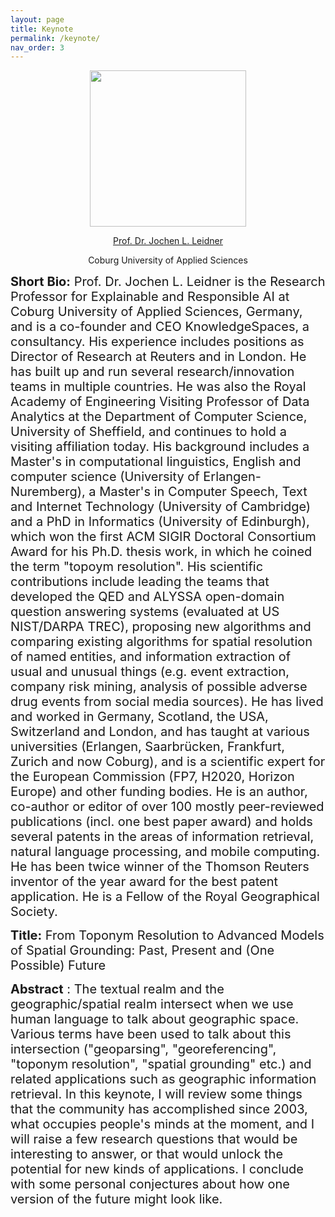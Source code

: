 ```yaml
---
layout: page
title: Keynote
permalink: /keynote/
nav_order: 3
---
```


<p align="center">
<a>
 <img src="{{site.baseurl}}/figure/dr-jochen-l-leidner.png"   height="250" ></a>
</p>

 <p align="center">
<a href="https://www.hs-coburg.de/en/personen/prof-dr-jochen-leidner/">
 Prof. Dr. Jochen L. Leidner </a>
</p>
  
 <p align="center">
 Coburg University of Applied Sciences
</p>

<span style="font-size:20px;"> <strong> Short Bio:</strong>   Prof. Dr. Jochen L. Leidner is the Research Professor for Explainable and Responsible AI at Coburg University of Applied Sciences, Germany, and is a co-founder and CEO KnowledgeSpaces, a consultancy. His experience includes positions as Director of Research at Reuters and in London. He has built up and run several research/innovation teams in multiple countries. He was also the Royal Academy of Engineering Visiting Professor of Data Analytics at the Department of Computer Science, University of Sheffield, and continues to hold a visiting affiliation today. His background includes a Master's in computational linguistics, English and computer science (University of Erlangen-Nuremberg), a Master's in Computer Speech, Text and Internet Technology (University of Cambridge) and a PhD in Informatics (University of Edinburgh), which won the first ACM SIGIR Doctoral Consortium Award for his Ph.D. thesis work, in which he coined the term "topoym resolution". His scientific contributions include leading the teams that developed the QED and ALYSSA open-domain question answering systems (evaluated at US NIST/DARPA TREC), proposing new algorithms and comparing existing algorithms for spatial resolution of named entities, and information extraction of usual and unusual things (e.g. event extraction, company risk mining, analysis of possible adverse drug events from social media sources).  He has lived and worked in Germany, Scotland, the USA, Switzerland and London, and has taught at various universities (Erlangen, Saarbrücken, Frankfurt, Zurich and now Coburg), and is a scientific expert for the European Commission (FP7, H2020, Horizon Europe) and other funding bodies. He is an author, co-author or editor of over 100 mostly peer-reviewed publications (incl. one best paper award) and holds several patents in the areas of information retrieval, natural language processing, and mobile computing. He has been twice winner of the Thomson Reuters inventor of the year award for the best patent application. He is a Fellow of the Royal Geographical Society.


<span style="font-size:20px;"> <strong> Title:</strong> From Toponym Resolution to Advanced Models of Spatial Grounding: Past, Present and (One Possible) Future

<span style="font-size:20px;"> <strong> Abstract</strong> : The textual realm and the geographic/spatial realm intersect when we use human language to talk about geographic space. Various terms have been used to talk about this intersection ("geoparsing", "georeferencing", "toponym resolution", "spatial grounding" etc.) and related applications such as geographic information retrieval. In this keynote, I will review some things that the community has accomplished since 2003, what occupies people's minds at the moment, and I will raise a few research questions that would be interesting to answer, or that would unlock the potential for new kinds of applications. I conclude with some personal conjectures about how one version of the future might look like.


